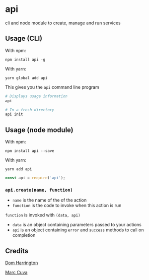 # api

cli and node module to create, manage and run services

## Usage (CLI)

With npm:
```
npm install api -g
```

With yarn:
```
yarn global add api
```

This gives you the `api` command line program

```sh
# Displays usage information
api

# In a fresh directory
api init
```

## Usage (node module)

With npm:
```
npm install api --save
```

With yarn:
```
yarn add api
```

```js
const api = require('api');
```

### `api.create(name, function)`

- `name` is the name of the of the action
- `function` is the code to invoke when this action is run

`function` is invoked with `(data, api)`

- `data` is an object containing parameters passed to your actions
- `api` is an object containing `error` and `success` methods to call on completion

## Credits
[Dom Harrington](https://github.com/domharrington)

[Marc Cuva](https://github.com/mjcuva)

